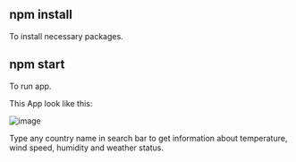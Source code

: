 ## npm install

To install necessary packages.

## npm start

To run app.

This App look like this:

![image](https://github.com/user-attachments/assets/69f86e4a-ec04-4b52-9dd9-1c53bdc61b18)

Type any country name in search bar to get information about temperature, wind speed, humidity and weather status.
